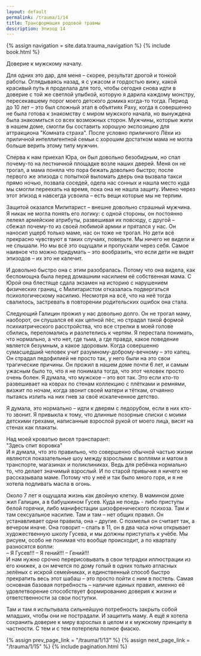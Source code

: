 ```yaml
---
layout: default
permalink: /trauma/1/14
title: Трансформация родовой травмы
description: Эпизод 14
---
```

{% assign navigation  = site.data.trauma_navigation %}
{% include book.html %}

Доверие к мужскому началу.

Для одних это дар, для меня – скорее, результат дрогой и тонкой работы. Оглядываясь назад, я с ужасом и гордостью вижу, какой красивый путь я проделала для того, чтобы сегодня снова идти в доверие с той же светлой улыбкой, которую я дарила каждому монстру, пересекавшему порог моего детского домика когда-то тогда. Период до 10 лет – это был сложный этап в объятиях Раху, когда я совершенно не была готова к знакомству с миром мужского начала, но вынуждена была знакомиться со всех возможных сторон. Мужчины, которые жили в нашем доме, смогли бы составить хорошую экспозицию для аттракциона "Комната страха". После условно приличного Лёхи из приличной интеллигентной семьи с хорошим достатком мама не могла больше верить этому типу мужчин.

Сперва к нам приехал Юра, он был довольно безобидным, но спал почему-то на лестничной площадке возле наших дверей. Меня он не трогал, а мама поняла что пора бежать довольно быстро; после первого же эпизода с попыткой выломать дверь она вызвала такси прямо ночью, позвала соседей, одела нас сонных и нашла место куда мы смогли переехать на время, пока она не нашла защиту. Имено через этот эпизод я навсегда усвоила – есть вещи которые мы не терпим.

Защитой оказался Милитарист – внешне довольно страшный мужчина. Я никак не могла понять его логику: с одной стороны, он постоянно лелеял армейские атрибуты, развешивая их повсюду, с другой – сбежал почему-то из своей любимой армии и прятался у нас. Он наносил ущерб только маме, нас он тоже не трогал. Но дети всё прекрасно чувствуют в таких случаях, поверьте. Мы ничего не видели и не слышали. Но мы всё это ощущали и пропускали через себя. Самое наивное что можно придумать – это вообразить, что если дети не видят эпизодов – их это не калечит.

И довольно быстро она с этим разобралась. Потому что она видела, как беспомощна была перед домашним насилием её собственная мама. С Юрой она блестяще сдала экзамен на историю с нарушением физических границ, с Милитаристом отказалась подвергаться психологическому насилию. Несмотря на всё, что на неё тогда свалилось, застревать в повторении родительских ошибок она стала.

Следующий Галицин прожил у нас довольно долго. Он не трогал маму, наоборот, он слушался её как цепной пёс, но страдал такой формой психиатрического расстройства, что все стрелки в моей голове сбились, переломались и разлетелись к чертям. Я перестала понимать, что нормально, а что нет, где тьма, а где правда, какое поведение является безумным, а какое здоровым. Когда совершенно сумасшедший человек учит разумному-доброму-вечному – это капец. Он страдал педофилией не просто так, у него были на это свои трагические причины. Он прожил в нашем доме почти 6 лет, и самым ужасным было то, что я не понимала тогда, что этот человек просто очень болен. Я думала, что мужское – это вот так. Это если кто-то развешивает на коврах по стенам коллекцию с плётками и ремнями, визжит по ночам, когда звонит своей матери и тёткам, отчаянно пытаясь излить на них гнев за своё искалеченное детство.

Я думала, это нормально – идти к дверям с ледорубом, если в них кто-то звонит. Я привыкла к тому, что длинные позорные списки с моими детскими грехами, написанные взрослой рукой от моего лица, висят на стенах как плакаты.

Над моей кроватью висел транспарант:  
"Здесь спит воровка"  
И я думала, что это правильно, что совершенно обычной частью жизни являются показательные шоу между взрослыми с воплями и матом в транспорте, магазинах и поликлиниках. Ведь для ребёнка нормально то, что делает значимый взрослый. И по старой привычке я ничего не рассказывала маме. Потому что у неё и так было много горя, и я не хотела подливать масла в огонь.

Около 7 лет я ощущала жизнь как двойную клетку. В мамином доме жил Галицин, а в бабушкином Гусев. Куда не поедь - либо приступы белой горячки, либо манифестации шизофренического психоза. Там и там сексуальное насилие. Там и там – нет общих правил. Он устанавливает одни правила, она – другие. С похмелья он считает так, а вечером иначе. Она говорит – спать в 11, он в два часа ночи открывает художественную школу Гусева, и мы должны приступать к учёбе. Мы рисуем, особо не понимая что вообще происходит, а по кварталу разносятся вопли:  
– Я Гусев!!!
– Я гений!!!
– Гений!!!  
И нам нужно срочно перерисовывать в свои тетрадки иллюстрации из его книжек, а он мечется по дому голый в одних только атласных зелёных с искрой семейниках, и единственный способ быстро прекратить весь этот шабаш – это просто пойти с ним в постель. Самая основная базовая потребность – наличие единых правил, именно её удовлетворение способствует формированию доверия к жизни и ответственности за свои поступки.

Там и там я испытывала сильнейшую потребность закрыть собой младших, чтобы они не пострадали. И защитить маму. А ещё я хотела сохранить доверие к миру взрослых в целом и к мужскому принципу в частности. С тем и с тем потерпела полное фиаско.

{% assign prev_page_link = "/trauma/1/13" %}
{% assign next_page_link = "/trauma/1/15" %}
{% include pagination.html %}